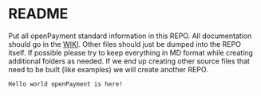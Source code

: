 README
========

Put all openPayment standard information in this REPO.  All documentation should go in the [WIKI](.../wiki/).  Other files should just be dumped into the REPO itself.  If possible please try to keep everything in MD format while creating additional folders as needed.  If we end up creating other source files that need to be built (like examples) we will create another REPO.

    Hello world openPayment is here!
